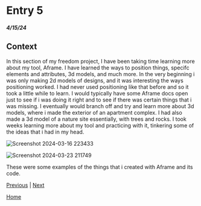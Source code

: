 # Entry 5
##### 4/15/24

## Context
In this section of my freedom project, I have been taking time learning more about my tool, Aframe.  I have learned the ways to position things, specifc elements and attributes, 3d models, and much more.  In the very beginning i was only making 2d models of designs, and it was interesting the ways positioning worked.  I had never used positioning like that before and so it took a little while to learn.  I would typically have some Aframe docs open just to see if i was doing it right and to see if there was certain things that i was missing.  I eventually would branch off and try and learn more about 3d models, where i made the exterior of an apartment complex.  I had also made a 3d model of a nature site essentially, with trees and rocks.  I took weeks learning more about my tool and practicing with it, tinkering some of the ideas that i had in my head.

![Screenshot 2024-03-16 223433](https://github.com/andrep8376/sep10-freedom-project/assets/146866615/ea60bf5c-a64e-4d2a-b2b8-4dcc5586555f)

![Screenshot 2024-03-23 211749](https://github.com/andrep8376/sep10-freedom-project/assets/146866615/dad3e357-8db8-41db-ba50-709035a36af8)

These were some examples of the things that i created with Aframe and its code.

[Previous](entry04.md) | [Next](entry06.md)

[Home](../README.md)
